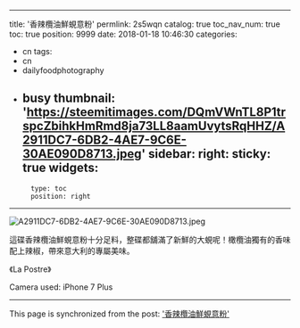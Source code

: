 
---
title: '香辣欖油鮮蜆意粉'
permlink: 2s5wqn
catalog: true
toc_nav_num: true
toc: true
position: 9999
date: 2018-01-18 10:46:30
categories:
- cn
tags:
- cn
- dailyfoodphotography
- busy
thumbnail: 'https://steemitimages.com/DQmVWnTL8P1trspcZbihkHmRmd8ja73LL8aamUvytsRqHHZ/A2911DC7-6DB2-4AE7-9C6E-30AE090D8713.jpeg'
sidebar:
    right:
        sticky: true
widgets:
    -
        type: toc
        position: right
---


![A2911DC7-6DB2-4AE7-9C6E-30AE090D8713.jpeg](https://steemitimages.com/DQmVWnTL8P1trspcZbihkHmRmd8ja73LL8aamUvytsRqHHZ/A2911DC7-6DB2-4AE7-9C6E-30AE090D8713.jpeg)


這碟香辣欖油鮮蜆意粉十分足料，整碟都舖滿了新鮮的大蜆呢！橄欖油獨有的香味配上辣椒，帶來意大利的專屬美味。

《La Postre》

Camera used: iPhone 7 Plus

- - -

This page is synchronized from the post: ['香辣欖油鮮蜆意粉'](https://steemit.com/@htliao/2s5wqn)
